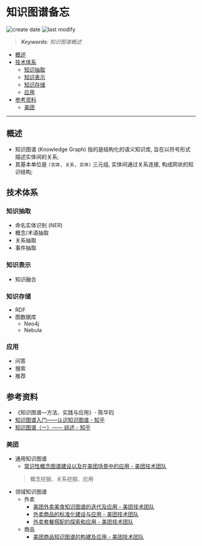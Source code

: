 知识图谱备忘
===
<!--START_SECTION:badge-->

![create date](https://img.shields.io/static/v1?label=create%20date&message=2022-07-xx&label_color=gray&color=lightsteelblue&style=flat-square)
![last modify](https://img.shields.io/static/v1?label=last%20modify&message=2025-08-22%2003%3A35%3A56&label_color=gray&color=thistle&style=flat-square)

<!--END_SECTION:badge-->
<!--info
top: false
draft: false
hidden: true
level: 99
tag: [nlp_kg]
-->

> ***Keywords**: 知识图谱概述*

<!--START_SECTION:toc-->
- [概述](#概述)
- [技术体系](#技术体系)
    - [知识抽取](#知识抽取)
    - [知识表示](#知识表示)
    - [知识存储](#知识存储)
    - [应用](#应用)
- [参考资料](#参考资料)
    - [美团](#美团)
<!--END_SECTION:toc-->

---

## 概述
- 知识图谱 (Knowledge Graph) 指的是结构化的语义知识库, 旨在以符号形式描述实体间的关系;
- 其基本单位是 `(实体, 关系, 实体)` 三元组, 实体间通过关系连接, 构成网状的知识结构;

## 技术体系

### 知识抽取
- 命名实体识别 (NER)
- 概念/术语抽取
- 关系抽取
- 事件抽取

### 知识表示
- 知识融合

### 知识存储
- RDF
- 图数据库
    - Neo4j
    - Nebula

### 应用
- 问答
- 搜索
- 推荐

## 参考资料
- 《知识图谱—方法、实践与应用》- 陈华钧
- [知识图谱入门——认识知识图谱 - 知乎](https://zhuanlan.zhihu.com/p/396516565)
- [知识图谱（一）—— 综述 - 知乎](https://zhuanlan.zhihu.com/p/352088232)

### 美团
- 通用知识图谱
    - [常识性概念图谱建设以及在美团场景中的应用 - 美团技术团队](https://tech.meituan.com/2021/06/24/nature-language-process-nlp-knowledge-graph.html)
    > 概念挖掘、关系挖掘、应用
- 领域知识图谱
    - 外卖
        - [美团外卖美食知识图谱的迭代及应用 - 美团技术团队](https://tech.meituan.com/2021/05/27/food-knowledge-graph.html)
        - [外卖商品的标准化建设与应用 - 美团技术团队](https://tech.meituan.com/2021/05/27/food-name-standardization.html)
        - [外卖套餐搭配的探索和应用 - 美团技术团队](https://tech.meituan.com/2021/05/27/set-meal-recommendation.html)
    - 商品
        - [美团商品知识图谱的构建及应用 - 美团技术团队](https://tech.meituan.com/2021/09/02/meituan-commodity-nlp-practice.html)
